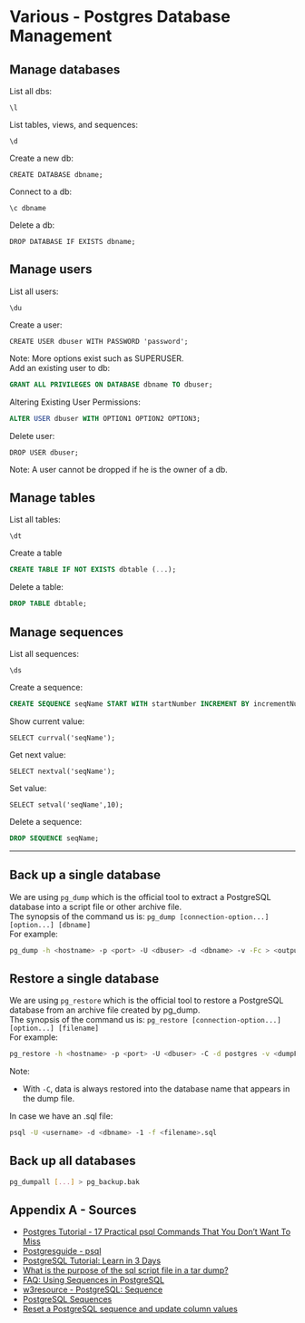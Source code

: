 # Various - Postgres Database Management

## Manage databases
List all dbs:
```
\l
```
List tables, views, and sequences:
```
\d
```
Create a new db:
```postgresql
CREATE DATABASE dbname;
```
Connect to a db:
```
\c dbname
```
Delete a db:
```postgresql
DROP DATABASE IF EXISTS dbname;
```

## Manage users
List all users:
```
\du
```
Create a user:
```postgresql
CREATE USER dbuser WITH PASSWORD 'password';
```
Note:  More options exist such as SUPERUSER.  
Add an existing user to db:
```sql
GRANT ALL PRIVILEGES ON DATABASE dbname TO dbuser;
```
Altering Existing User Permissions:
```sql
ALTER USER dbuser WITH OPTION1 OPTION2 OPTION3;
```
Delete user:
```postgresql
DROP USER dbuser;
```
Note: A user cannot be dropped if he is the owner of a db.

## Manage tables
List all tables:
```
\dt
```
Create a table
```sql
CREATE TABLE IF NOT EXISTS dbtable (...);
```
Delete a table:
```sql
DROP TABLE dbtable;
```

## Manage sequences
List all sequences:
```
\ds
```
Create a sequence:
```sql
CREATE SEQUENCE seqName START WITH startNumber INCREMENT BY incrementNumber;
```
Show current value:
```postgresql
SELECT currval('seqName');
```
Get next value:
```postgresql
SELECT nextval('seqName');
```
Set value:
```postgresql
SELECT setval('seqName',10);
```
Delete a sequence:
```sql
DROP SEQUENCE seqName;
```

---

## Back up a single database
We are using `pg_dump` which is the official tool to extract a PostgreSQL database into a script file or other archive file.  
The synopsis of the command us is:
`pg_dump [connection-option...] [option...] [dbname]`  
For example:
```bash
pg_dump -h <hostname> -p <port> -U <dbuser> -d <dbname> -v -Fc > <outputFilename>.dump
```

## Restore a single database
We are using `pg_restore` which is the official tool to restore a PostgreSQL database from an archive file created by pg_dump.  
The synopsis of the command us is:
`pg_restore [connection-option...] [option...] [filename]`    
For example:
```bash
pg_restore -h <hostname> -p <port> -U <dbuser> -C -d postgres -v <dumpFilename>
```
Note:
- With `-C`, data is always restored into the database name that appears in the dump file.  

In case we have an .sql file:
```bash
psql -U <username> -d <dbname> -1 -f <filename>.sql
```

## Back up all databases
```bash
pg_dumpall [...] > pg_backup.bak
```

## Appendix A - Sources
- [Postgres Tutorial - 17 Practical psql Commands That You Don’t Want To Miss](http://www.postgresqltutorial.com/psql-commands/)
- [Postgresguide - psql](http://postgresguide.com/utilities/psql.html)
- [PostgreSQL Tutorial: Learn in 3 Days](https://www.guru99.com/postgresql-tutorial.html)
- [What is the purpose of the sql script file in a tar dump?](https://stackoverflow.com/questions/50911400/what-is-the-purpose-of-the-sql-script-file-in-a-tar-dump)
- [FAQ: Using Sequences in PostgreSQL](http://www.neilconway.org/docs/sequences/)
- [w3resource - PostgreSQL: Sequence](https://www.w3resource.com/PostgreSQL/postgresql-sequence.php)
- [PostgreSQL Sequences](http://www.postgresqltutorial.com/postgresql-sequences/)
- [Reset a PostgreSQL sequence and update column values](https://fle.github.io/reset-a-postgresql-sequence-and-recompute-column-values.html)
